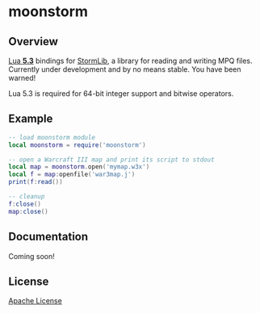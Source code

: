 # moonstorm
## Overview
[Lua **5.3**](http://www.lua.org/work/) bindings for [StormLib](https://github.com/stormlib/StormLib), a library for reading and writing MPQ files. Currently under development and by no means stable. You have been warned!

Lua 5.3 is required for 64-bit integer support and bitwise operators.

## Example
````lua
-- load moonstorm module
local moonstorm = require('moonstorm')

-- open a Warcraft III map and print its script to stdout
local map = moonstorm.open('mymap.w3x')
local f = map:openfile('war3map.j')
print(f:read())

-- cleanup
f:close()
map:close()
````

## Documentation
Coming soon!

## License
[Apache License](http://www.apache.org/licenses/LICENSE-2.0.html)